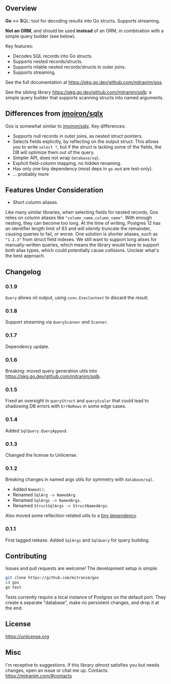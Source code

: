 ## Overview

**Go** ↔︎ **S**QL: tool for decoding results into Go structs. Supports streaming.

**Not an ORM**, and should be used **instead** of an ORM, in combination with a simple query builder (see below).

Key features:

* Decodes SQL records into Go structs.
* Supports nested records/structs.
* Supports nilable nested records/structs in outer joins.
* Supports streaming.

See the full documentation at https://pkg.go.dev/github.com/mitranim/gos.

See the sibling library https://pkg.go.dev/github.com/mitranim/sqlb: a simple query builder that supports scanning structs into named arguments.

## Differences from [jmoiron/sqlx](https://github.com/jmoiron/sqlx)

Gos is somewhat similar to [jmoiron/sqlx](https://github.com/jmoiron/sqlx). Key differences:

* Supports null records in outer joins, as nested struct pointers.
* Selects fields explicitly, by reflecting on the output struct. This allows _you_ to write `select *`, but if the struct is lacking some of the fields, the DB will optimize them out of the query.
* Simpler API, does not wrap `database/sql`.
* Explicit field-column mapping, no hidden renaming.
* Has only one tiny dependency (most deps in `go.mod` are test-only).
* ... probably more

## Features Under Consideration

* Short column aliases.

Like many similar libraries, when selecting fields for nested records, Gos relies on column aliases like `"column_name.column_name"`. With enough nesting, they can become too long. At the time of writing, Postgres 12 has an identifier length limit of 63 and will _silently truncate_ the remainder, causing queries to fail, or worse. One solution is shorter aliases, such as `"1.2.3"` from struct field indexes. We still want to support long alises for manually-written queries, which means the library would have to support _both_ alias types, which could potentially cause collisions. Unclear what's the best approach.

## Changelog

### 0.1.9

`Query` allows nil output, using `conn.ExecContext` to discard the result.

### 0.1.8

Support streaming via `QueryScanner` and `Scanner`.

### 0.1.7

Dependency update.

### 0.1.6

Breaking: moved query generation utils into https://pkg.go.dev/github.com/mitranim/sqlb.

### 0.1.5

Fixed an oversight in `queryStruct` and `queryScalar` that could lead to shadowing DB errors with `ErrNoRows` in some edge cases.

### 0.1.4

Added `SqlQuery.QueryAppend`.

### 0.1.3

Changed the license to Unlicense.

### 0.1.2

Breaking changes in named args utils for symmetry with `database/sql`.

* Added `Named()`.
* Renamed `SqlArg -> NamedArg`.
* Renamed `SqlArgs -> NamedArgs`.
* Renamed `StructSqlArgs -> StructNamedArgs`.

Also moved some reflection-related utils to a [tiny dependency](https://github.com/mitranim/refut).

### 0.1.1

First tagged release. Added `SqlArgs` and `SqlQuery` for query building.

## Contributing

Issues and pull requests are welcome! The development setup is simple:

```sh
git clone https://github.com/mitranim/gos
cd gos
go test
```

Tests currently require a local instance of Postgres on the default port. They create a separate "database", make no persistent changes, and drop it at the end.

## License

https://unlicense.org

## Misc

I'm receptive to suggestions. If this library _almost_ satisfies you but needs changes, open an issue or chat me up. Contacts: https://mitranim.com/#contacts
